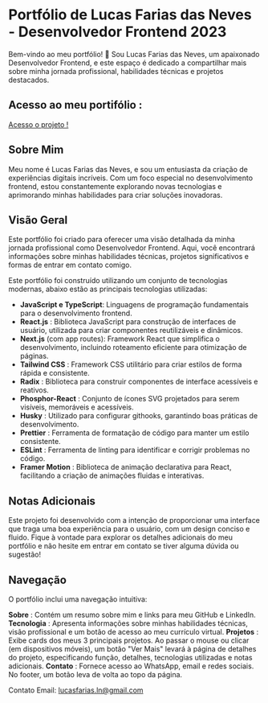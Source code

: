 
# Portfólio de Lucas Farias das Neves - Desenvolvedor Frontend 2023
Bem-vindo ao meu portfólio! 👋 Sou Lucas Farias das Neves, um apaixonado Desenvolvedor Frontend, e este espaço é dedicado a compartilhar mais sobre minha jornada profissional, habilidades técnicas e projetos destacados.

## Acesso ao meu portifólio :
[Acesso o projeto !](https://portifolio-lucas-01.vercel.app/)

## Sobre Mim
Meu nome é Lucas Farias das Neves, e sou um entusiasta da criação de experiências digitais incríveis. Com um foco especial no desenvolvimento frontend, estou constantemente explorando novas tecnologias e aprimorando minhas habilidades para criar soluções inovadoras.

## Visão Geral
Este portfólio foi criado para oferecer uma visão detalhada da minha jornada profissional como Desenvolvedor Frontend. Aqui, você encontrará informações sobre minhas habilidades técnicas, projetos significativos e formas de entrar em contato comigo.

Este portfólio foi construído utilizando um conjunto de tecnologias modernas, abaixo estão as principais tecnologias utilizadas:

- **JavaScript e TypeScript**: Linguagens de programação fundamentais para o desenvolvimento frontend.
- **React.js** : Biblioteca JavaScript para construção de interfaces de usuário, utilizada para criar componentes reutilizáveis e dinâmicos.
- **Next.js** (com app routes): Framework React que simplifica o desenvolvimento, incluindo roteamento eficiente para otimização de páginas.
- **Tailwind CSS** : Framework CSS utilitário para criar estilos de forma rápida e consistente.
- **Radix** : Biblioteca para construir componentes de interface acessíveis e reativos.
- **Phosphor-React** : Conjunto de ícones SVG projetados para serem visíveis, memoráveis e acessíveis.
- **Husky** : Utilizado para configurar githooks, garantindo boas práticas de desenvolvimento.
- **Prettier** : Ferramenta de formatação de código para manter um estilo consistente.
- **ESLint** : Ferramenta de linting para identificar e corrigir problemas no código.
- **Framer Motion** : Biblioteca de animação declarativa para React, facilitando a criação de animações fluidas e interativas.

## Notas Adicionais

Este projeto foi desenvolvido com a intenção de proporcionar uma interface que traga uma boa experiência para o usuário, com um design conciso e fluido. Fique à vontade para explorar os detalhes adicionais do meu portfólio e não hesite em entrar em contato se tiver alguma dúvida ou sugestão!

## Navegação

O portfólio inclui uma navegação intuitiva:

**Sobre** : Contém um resumo sobre mim e links para meu GitHub e LinkedIn.
**Tecnologia** : Apresenta informações sobre minhas habilidades técnicas, visão profissional e um botão de acesso ao meu currículo virtual.
**Projetos** : Exibe cards dos meus 3 principais projetos. Ao passar o mouse ou clicar (em dispositivos móveis), um botão "Ver Mais" levará à página de detalhes do projeto, especificando função, detalhes, tecnologias utilizadas e notas adicionais.
**Contato** : Fornece acesso ao WhatsApp, email e redes sociais. No footer, um botão leva de volta ao topo da página.

Contato
Email: lucasfarias.ln@gmail.com



